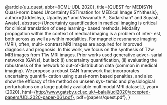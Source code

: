 <!-- ---
layout: page
permalink: /teaching/
title: teaching
description: Materials for courses you taught. Replace this text with your description.
nav: true
---

For now, this page is assumed to be a static description of your courses. You can convert it to a collection similar to `_projects/` so that you can have a dedicated page for each course.

Organize your courses by years, topics, or universities, however you like! -->


@article{uu_quest,
  abbr={ICML-UDL 2020},
  title={QUEST for MEDISYN: Quasi-norm based Uncertainty ESTimation for MEDical Image SYNthesis},
  author={Uddeshya, Upadhyay* and Viswanath P., Sudarshan* and Suyash, Awate},
  abstract={Uncertainty quantification in medical imaging is
  critical for clinical translation of deep learning-
  based methods. Modality propagation within the
  context of medical imaging is a problem of inter-
  est, both across as well as within modalities. For
  magnetic resonance imaging (MRI), often, multi-
  contrast MRI images are acquired for improved
  diagnosis and prognosis. In this work, we focus
  on the synthesis of T2w MRI images from T1w
  MRI images. Prior works used generative adver-
  sarial networks (GANs), but lack (i) uncertainty
  quantification, (ii) evaluating the robustness of
  the network to out-of-distribution data (common
  in medical imaging). We propose a robust GAN
  framework that incorporates uncertainty quantifi-
  cation using quasi-norm based penalties, and also
  show the efficacy of the method on unseen sys-
  temic and physiological perturbations on a large
  publicly available multimodal MRI dataset.},
  year={2020},
  html={http://www.gatsby.ucl.ac.uk/~balaji/udl2020/accepted-papers/UDL2020-paper-061.pdf},
  pdf={papers/quest.pdf},
}
